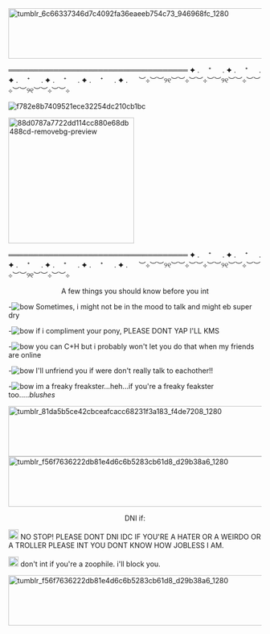 

<!--
**Cherryagr/Cherryagr** is a ✨ _special_ ✨ repository because its `README.md` (this file) appears on your GitHub profile.

Here are some ideas to get you started:

- 🔭 I’m currently working on ...
- 🌱 I’m currently learning ...
- 👯 I’m looking to collaborate on ...
- 🤔 I’m looking for help with ...
- 💬 Ask me about ...
- 📫 How to reach me: ...
- 😄 Pronounhttps://i.pinimg.com/736x/05/2f/ba/052fba5301f2c1ff7af0f2ce930a344a.jpgs: ...
- ⚡ Fun fact: ...
-->
<img width="1000" height="100" alt="tumblr_6c66337346d7c4092fa36eaeeb754c73_946968fc_1280" src="https://github.com/user-attachments/assets/18c9a60e-16b4-46ee-9149-e60c799fb618" />



════════════════════════════════════
✦ . 　⁺ 　 . ✦ . 　⁺ 　 . ✦ . 　⁺ 　 . ✦ . 　⁺ 　 . ✦ . 　⁺ 　 . ✦ . 　
︶⊹︶︶୨୧︶︶⊹︶︶⊹︶︶୨୧︶︶⊹︶︶⊹︶︶୨୧︶︶⊹︶︶⊹

![f782e8b7409521ece32254dc210cb1bc](https://github.com/user-attachments/assets/ebef0c4e-ef7c-43b0-afe3-26f6a167be9d)

<im width="400" height="300" alt="images" src="https://github.com/user-attachments/assets/d8e5bf05-2943-4806-a7dc-7fd9575c6377"/>


<img width="250" height="250" alt="88d0787a7722dd114cc880e68db488cd-removebg-preview" src="https://github.com/user-attachments/assets/5ee6c5a8-a474-423b-bdb7-88801c8b0a65" />

════════════════════════════════════
✦ . 　⁺ 　 . ✦ . 　⁺ 　 . ✦ . 　⁺ 　 . ✦ . 　⁺ 　 . ✦ . 　⁺ 　 . ✦ . 　
︶⊹︶︶୨୧︶︶⊹︶︶⊹︶︶୨୧︶︶⊹︶︶⊹︶︶୨୧︶︶⊹︶︶⊹

<p align="center"> A few things you should know before you int</p>


-![bow](https://github.com/user-attachments/assets/e05ade05-16f1-420d-8d5e-3b9108ea641b) Sometimes, i might not be in the mood to talk and might eb super dry

-![bow](https://github.com/user-attachments/assets/e05ade05-16f1-420d-8d5e-3b9108ea641b) if i compliment your pony, PLEASE DONT YAP I'LL KMS

-![bow](https://github.com/user-attachments/assets/e05ade05-16f1-420d-8d5e-3b9108ea641b) you can C+H but i probably won't let you do that when my friends are online 

-![bow](https://github.com/user-attachments/assets/e05ade05-16f1-420d-8d5e-3b9108ea641b) I'll unfriend you if were don't really talk to eachother!!

-![bow](https://github.com/user-attachments/assets/e05ade05-16f1-420d-8d5e-3b9108ea641b) im a freaky freakster...heh...if you're a freaky feakster too.....*blushes*

<img width="1000" height="100" alt="tumblr_81da5b5ce42cbceafcacc68231f3a183_f4de7208_1280" src="https://github.com/user-attachments/assets/442fd43c-bd66-4015-9985-a4628881de9f" />

<img width="1000" height="100" alt="tumblr_f56f7636222db81e4d6c6b5283cb61d8_d29b38a6_1280" src="https://github.com/user-attachments/assets/e8077df9-3851-46b5-972e-40c3516c7852" />

<p align="center"> DNI if: </p>
<img width="20" height="20" alt="tumblr_8d832cb0dd4d670135682a18f046f048_b28d4238_75" src="https://github.com/user-attachments/assets/16360f70-5073-4f3e-b5d4-4538b36d10d9" /> NO STOP! PLEASE DONT DNI IDC IF YOU'RE A HATER OR A WEIRDO OR A TROLLER PLEASE INT YOU DONT KNOW HOW JOBLESS I AM.

<img width="20" height="20" alt="tumblr_8d832cb0dd4d670135682a18f046f048_b28d4238_75" src="https://github.com/user-attachments/assets/79d1d9b8-e1e8-4921-85d8-204caab1edc1" /> don't int if you're a zoophile. i'll block you. 

<img width="1000" height="100" alt="tumblr_f56f7636222db81e4d6c6b5283cb61d8_d29b38a6_1280" src="https://github.com/user-attachments/assets/e8077df9-3851-46b5-972e-40c3516c7852" />






